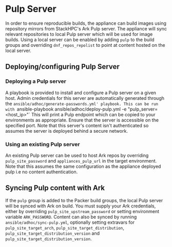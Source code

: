 # Pulp Server

In order to ensure reproducible builds, the appliance can build images using repository mirrors from StackHPC's Ark Pulp server. The appliance will sync relevant repositories to local Pulp server which will be used for image builds. Using a local server can be enabled by adding `pulp` to the build groups and overriding `dnf_repos_repolist` to point at content hosted on the local server.

## Deploying/configuring Pulp Server

### Deploying a Pulp server
A playbook is provided to install and configure a Pulp server on a given host. Admin credentials for this server are automatically generated through the `ansible/adhoc/generate-passwords.yml' playbook. This can be run with
`ansible-playbook ansible/adhoc/deploy-pulp.yml -e "pulp_server=<host_ip>"`
This will print a Pulp endpoint which can be copied to your environments as appropriate. Ensure that the server is accessible on the specified port. Note that this server's content isn't authenticated so assumes the server is deployed behind a secure network.

### Using an existing Pulp server
An existing Pulp server can be used to host Ark repos by overriding `pulp_site_password` and `appliances_pulp_url` in the target environment. Note that this assumes the same configuration as the appliance deployed pulp i.e no content authentication.

## Syncing Pulp content with Ark

If the `pulp` group is added to the Packer build groups, the local Pulp server will be synced with Ark on build. You must supply your Ark credentials, either by overriding `pulp_site_upstream_password` or setting environment variable `ARK_PASSWORD`. Content can also be synced by running `ansible/adhoc/sync-pulp.yml`, optionally setting extravars for `pulp_site_target_arch`, `pulp_site_target_distribution`, `pulp_site_target_distribution_version` and `pulp_site_target_distribution_version`.
